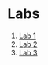 # Labs
1. [Lab 1](https://github.com/ProgerSDK/ik-31-taras/tree/master/lab_1)
2. [Lab 2](https://github.com/ProgerSDK/ik-31-taras/tree/master/lab_2)
3. [Lab 3](https://github.com/ProgerSDK/ik-31-taras/tree/master/lab_3)
